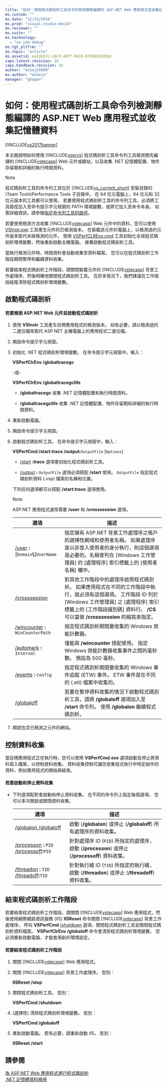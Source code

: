 ```yaml
---
title: "如何：使用程式碼剖析工具命令列檢測靜態編譯的 ASP.NET Web 應用程式並收集記憶體資料 | Microsoft Docs"
ms.custom: ""
ms.date: "12/15/2016"
ms.prod: "visual-studio-dev14"
ms.reviewer: ""
ms.suite: ""
ms.technology: 
  - "vs-ide-debug"
ms.tgt_pltfrm: ""
ms.topic: "article"
ms.assetid: ea1dcb7c-1dc3-49ff-9418-8795b5b3d3bc
caps.latest.revision: 16
caps.handback.revision: 16
author: "mikejo5000"
ms.author: "mikejo"
manager: "ghogen"
---
```

# 如何：使用程式碼剖析工具命令列檢測靜態編譯的 ASP.NET Web 應用程式並收集記憶體資料
[!INCLUDE[vs2017banner](../code-quality/includes/vs2017banner.md)]

本主題說明如何使用 [!INCLUDE[vsprvs](../code-quality/includes/vsprvs_md.md)] 程式碼剖析工具命令列工具檢測預先編譯的 [!INCLUDE[vstecasp](../code-quality/includes/vstecasp_md.md)] Web 元件或網站，以及收集 .NET 記憶體配置、物件存留期和詳細的執行時間資料。  
  
> [!NOTE]
>  程式碼剖析工具的命令列工具位於 [!INCLUDE[vs_current_short](../code-quality/includes/vs_current_short_md.md)] 安裝目錄的 \\Team Tools\\Performance Tools 子目錄中。  在 64 位元電腦上，64 位元和 32 位元版本的工具都可以使用。  若要使用程式碼剖析工具的命令列工具，必須將工具路徑加入至命令提示字元視窗的 PATH 環境變數，或將它加入至命令本身。  如需詳細資訊，請參閱[指定命令列工具的路徑](../profiling/specifying-the-path-to-profiling-tools-command-line-tools.md)。  
  
 若要使用檢測方法收集 [!INCLUDE[vstecasp](../code-quality/includes/vstecasp_md.md)] Web 元件中的資料，您可以使用 [VSInstr.exe](../profiling/vsinstr.md) 工具產生元件的已檢測版本。  在裝載該元件的電腦上，以檢測過的元件版本取代未經檢測的元件。  使用 [VSPerfCLREnv.cmd](../profiling/vsperfclrenv.md) 工具初始化全域程式碼剖析環境變數，然後重新啟動主機電腦。  接著啟動程式碼剖析工具。  
  
 當執行檢測元件時，時間資料會自動收集至資料檔案。  您可以在程式碼剖析工作階段期間暫停和繼續資料收集。  
  
 若要結束程式碼剖析工作階段，請關閉裝載元件的 [!INCLUDE[vstecasp](../code-quality/includes/vstecasp_md.md)] 背景工作處理序，然後明確地關閉程式碼剖析工具。  在許多情況下，我們建議在工作階段結尾清除程式碼剖析環境變數。  
  
## 啟動程式碼剖析  
  
#### 若要檢測 ASP.NET Web 元件並啟動程式碼剖析  
  
1.  使用 **VSInstr** 工具產生目標應用程式的檢測版本。  如有必要，請以檢測過的二進位檔來取代 ASP.NET 主機電腦上的應用程式二進位檔。  
  
2.  開啟命令提示字元視窗。  
  
3.  初始化 .NET 程式碼剖析環境變數。  在命令提示字元視窗中，輸入：  
  
     **VSPerfClrEnv \/globaltracegc**  
  
     \-或\-  
  
     **VSPerfClrEnv \/globaltracegclife**  
  
    -   **\/globaltracegc** 收集 .NET 記憶體配置和執行時間資料。  
  
    -   **\/globaltracegclife** 收集 .NET 記憶體配置、物件存留期和詳細的執行時間資料。  
  
4.  重新啟動電腦。  
  
5.  開啟命令提示字元視窗。  
  
6.  啟動程式碼剖析工具。  在命令提示字元視窗中，輸入：  
  
     **VSPerfCmd \/start:trace \/output:**`OutputFile` \[`Options`\]  
  
    -   [\/start](../profiling/start.md) **:trace** 選項會初始化程式碼剖析工具。  
  
    -   [\/output](../profiling/output.md) **:** `OutputFile` 選項必須搭配 **\/start** 使用。  `OutputFile` 指定程式碼剖析資料 \(.vsp\) 檔案的名稱和位置。  
  
     下列任何選項都可以搭配 **\/start:trace** 選項使用。  
  
    > [!NOTE]
    >  ASP.NET 應用程式通常需要 **\/user** 和 **\/crosssession** 選項。  
  
    |選項|描述|  
    |--------|--------|  
    |[\/user](../profiling/user-vsperfcmd.md) **:**\[`Domain`**\\**\]`UserName`|指定擁有 ASP.NET 背景工作處理序之帳戶的選擇性網域和使用者名稱。  如果處理序是以非登入使用者的身分執行，則這個選項是必要的。名稱會列在 \[Windows 工作管理員\] 的 \[處理程序\] 索引標籤上的 \[使用者名稱\] 欄中。|  
    |[\/crosssession](../profiling/crosssession.md)|對其他工作階段中的處理序啟用程式碼剖析。  如果應用程式在不同的工作階段中執行，就必須有這個選項。  工作階段 ID 列於 \[Windows 工作管理員\] 之 \[處理程序\] 索引標籤上的 \[工作階段識別碼\] 資料行。  **\/CS** 可以當做 **\/crosssession** 的縮寫來指定。|  
    |[\/wincounter](../profiling/wincounter.md) **:** `WinCounterPath`|指定程式碼剖析期間要收集的 Windows 效能計數器。|  
    |[\/automark](../profiling/automark.md) **:** `Interval`|僅能與 **\/wincounter** 搭配使用。  指定 Windows 效能計數器收集事件之間的毫秒數。  預設為 500 毫秒。|  
    |[\/events](../profiling/events-vsperfcmd.md) **:** `Config`|指定程式碼剖析期間要收集的 Windows 事件追蹤 \(ETW\) 事件。  ETW 事件是在不同的 \(.etl\) 檔案中收集的。|  
    |[\/globaloff](../profiling/globalon-and-globaloff.md)|若要在暫停資料收集的情況下啟動程式碼剖析工具，請將 **\/globaloff** 選項加入至 **\/start** 命令列。  使用 **\/globalon** 繼續程式碼剖析。|  
  
7.  開啟包含已檢測之元件的網站。  
  
## 控制資料收集  
 當目標應用程式正在執行時，您可以使用 **VSPerfCmd.exe** 選項啟動及停止將資料寫入檔案，以控制資料收集。  資料收集控制可讓您收集程式執行中特定組件的資料，例如應用程式的開始與結束。  
  
#### 若要啟動和停止資料收集  
  
-   下列選項配對會啟動和停止資料收集。  在不同的命令列上指定每個選項。  您可以多次開啟或關閉資料收集。  
  
    |選項|描述|  
    |--------|--------|  
    |[\/globalon \/globaloff](../profiling/globalon-and-globaloff.md)|啟動 \(**\/globalon**\) 或停止 \(**\/globaloff**\) 所有處理序的資料收集。|  
    |[\/processon](../profiling/processon-and-processoff.md) **:** `PID` [\/processoff](../profiling/processon-and-processoff.md)**:**`PID`|針對處理序 ID \(`PID`\) 所指定的處理序，啟動 \(**\/processon**\) 或停止 \(**\/processoff**\) 資料收集。|  
    |[\/threadon](../profiling/threadon-and-threadoff.md) **:** `TID` [\/threadoff](../profiling/threadon-and-threadoff.md)**:**`TID`|針對執行緒 ID \(`TID`\) 所指定的執行緒，啟動 \(**\/threadon**\) 或停止 \(**\/threadoff**\) 資料收集。|  
  
## 結束程式碼剖析工作階段  
 若要結束程式碼剖析工作階段，請關閉 [!INCLUDE[vstecasp](../code-quality/includes/vstecasp_md.md)] Web 應用程式，然後使用網際網路資訊服務 \(IIS\) **IISReset** 命令關閉 [!INCLUDE[vstecasp](../code-quality/includes/vstecasp_md.md)] 背景工作處理序。  呼叫 **VSPerfCmd** [\/shutdown](../profiling/shutdown.md) 選項，關閉程式碼剖析工具並關閉程式碼剖析資料檔案。  **VSPerfClrEnv \/globaloff** 命令會清除程式碼剖析環境變數。  您必須重新啟動電腦，才能套用新的環境設定。  
  
#### 若要結束程式碼剖析工作階段  
  
1.  關閉 [!INCLUDE[vstecasp](../code-quality/includes/vstecasp_md.md)] Web 應用程式。  
  
2.  關閉 [!INCLUDE[vstecasp](../code-quality/includes/vstecasp_md.md)] 背景工作處理序。  型別：  
  
     **IISReset \/stop**  
  
3.  關閉程式碼剖析工具。  型別：  
  
     **VSPerfCmd \/shutdown**  
  
4.  \(選擇性\)  清除程式碼剖析環境變數。  型別：  
  
     **VSPerfCmd \/globaloff**  
  
5.  重新啟動電腦。  若有必要，請重新啟動 IIS。  型別：  
  
     **IISReset \/start**  
  
## 請參閱  
 [為 ASP.NET Web 應用程式進行程式碼剖析](../profiling/command-line-profiling-of-aspnet-web-applications.md)   
 [.NET 記憶體資料檢視](../profiling/dotnet-memory-data-views.md)